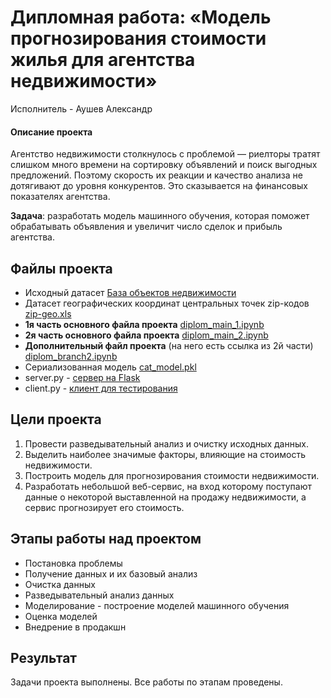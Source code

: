 # Дипломная работа: «Модель прогнозирования стоимости жилья для агентства недвижимости»
Исполнитель - Аушев Александр

#### Описание проекта

Агентство недвижимости столкнулось с проблемой — риелторы тратят слишком много времени на сортировку объявлений и поиск выгодных предложений. Поэтому скорость их реакции и качество анализа не дотягивают до уровня конкурентов. Это сказывается на финансовых показателях агентства.

**Задача**: разработать модель машинного обучения, которая поможет обрабатывать объявления и увеличит число сделок и прибыль агентства.

## Файлы проекта
+ Исходный датасет [База объектов недвижимости](https://drive.google.com/file/d/11-ZNNIdcQ7TbT8Y0nsQ3Q0eiYQP__NIW/view)
+ Датасет географических координат центральных точек zip-кодов [zip-geo.xls](https://github.com/veshua/diplom_sf/blob/main/zip_geo.xls)
+ **1я часть основного файла проекта** [diplom_main_1.ipynb](https://github.com/veshua/diplom_sf/blob/main/diplom_main_1.ipynb)
+ **2я часть основного файла проекта** [diplom_main_2.ipynb](https://github.com/veshua/diplom_sf/blob/main/diplom_main_2.ipynb)
+ **Дополнительный файл проекта** (на него есть ссылка из 2й части) [diplom_branch2.ipynb](https://github.com/veshua/diplom_sf/blob/main/diplom_branch2.ipynb)
+ Сериализованная модель [cat_model.pkl](https://github.com/veshua/diplom_sf/blob/main/cat_model.pkl)
+ server.py - [сервер на Flask](https://github.com/veshua/diplom_sf/blob/main/server.py)
+ client.py - [клиент для тестирования](https://github.com/veshua/diplom_sf/blob/main/client.py)

## Цели проекта

1. Провести разведывательный анализ и очистку исходных данных.
2. Выделить наиболее значимые факторы, влияющие на стоимость недвижимости.
3. Построить модель для прогнозирования стоимости недвижимости.
4. Разработать небольшой веб-сервис, на вход которому поступают данные
о некоторой выставленной на продажу недвижимости, а сервис прогнозирует его стоимость.

## Этапы работы над проектом
+ Постановка проблемы
+ Получение данных и их базовый анализ
+ Очистка данных
+ Разведывательный анализ данных
+ Моделирование - построение моделей машинного обучения
+ Оценка моделей
+ Внедрение в продакшн


## Результат
Задачи проекта выполнены. Все работы по этапам проведены. 